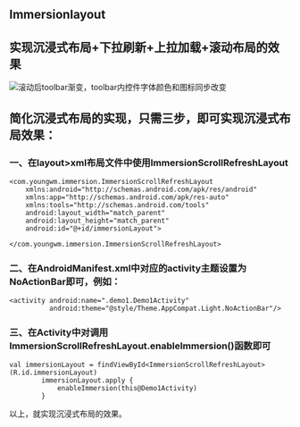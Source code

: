 ## Immersionlayout
## 实现沉浸式布局+下拉刷新+上拉加载+滚动布局的效果

![滚动后toolbar渐变，toolbar内控件字体颜色和图标同步改变](image/immersion_demo1.gif "github")


## 简化沉浸式布局的实现，只需三步，即可实现沉浸式布局效果：

### 一、在layout>xml布局文件中使用ImmersionScrollRefreshLayout

```
<com.youngwm.immersion.ImmersionScrollRefreshLayout
    xmlns:android="http://schemas.android.com/apk/res/android"
    xmlns:app="http://schemas.android.com/apk/res-auto"
    xmlns:tools="http://schemas.android.com/tools"
    android:layout_width="match_parent"
    android:layout_height="match_parent"
    android:id="@+id/immersionLayout">
    
</com.youngwm.immersion.ImmersionScrollRefreshLayout>
```

### 二、在AndroidManifest.xml中对应的activity主题设置为NoActionBar即可，例如：

```
<activity android:name=".demo1.Demo1Activity"
          android:theme="@style/Theme.AppCompat.Light.NoActionBar"/>
```

### 三、在Activity中对调用ImmersionScrollRefreshLayout.enableImmersion()函数即可

```
val immersionLayout = findViewById<ImmersionScrollRefreshLayout>(R.id.immersionLayout)
        immersionLayout.apply {
            enableImmersion(this@Demo1Activity)
        }
```

以上，就实现沉浸式布局的效果。
